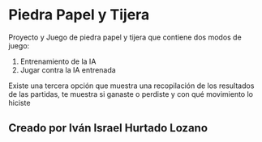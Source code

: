 # Piedra Papel y Tijera

Proyecto y Juego de piedra papel y tijera que contiene dos modos de juego:

1. Entrenamiento de la IA
2. Jugar contra la IA entrenada

Existe una tercera opción que muestra una recopilación de los resultados de las partidas,
te muestra si ganaste o perdiste y con qué movimiento lo hiciste

## Creado por Iván Israel Hurtado Lozano
